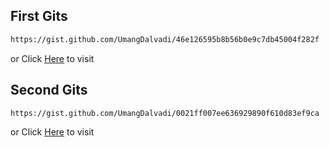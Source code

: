 
## First Gits


```bash
https://gist.github.com/UmangDalvadi/46e126595b8b56b0e9c7db45004f282f

```
or
Click [Here](https://gist.github.com/UmangDalvadi/46e126595b8b56b0e9c7db45004f282f) to visit


## Second Gits


```bash
https://gist.github.com/UmangDalvadi/0021ff007ee636929890f610d83ef9ca

```
or
Click [Here](https://gist.github.com/UmangDalvadi/0021ff007ee636929890f610d83ef9ca) to visit